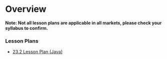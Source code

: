 # Overview

**Note: Not all lesson plans are applicable in all markets, please check your syllabus to confirm.**

### Lesson Plans

* [23.2 Lesson Plan (Java)](02-Day-LessonPlan.md)
